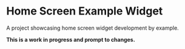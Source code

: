 # Home Screen Example Widget

A project showcasing home screen widget development by example.

**This is a work in progress and prompt to changes.**
